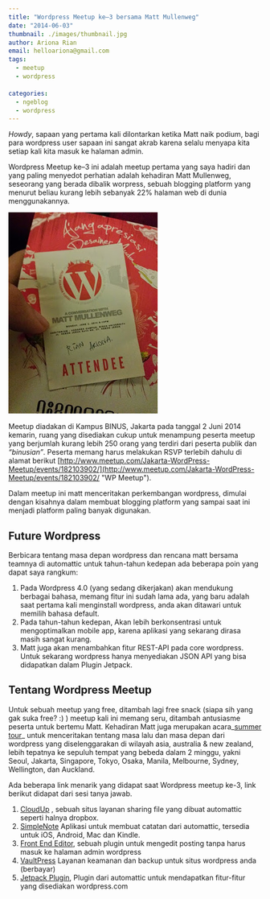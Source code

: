 ```yaml
---
title: "Wordpress Meetup ke–3 bersama Matt Mullenweg"
date: "2014-06-03"
thumbnail: ./images/thumbnail.jpg
author: Ariona Rian
email: helloariona@gmail.com
tags: 
  - meetup
  - wordpress

categories: 
  - ngeblog
  - wordpress
---
```


_Howdy_, sapaan yang pertama kali dilontarkan ketika Matt naik podium, bagi para wordpress user sapaan ini sangat akrab karena selalu menyapa kita setiap kali kita masuk ke halaman admin.

Wordpress Meetup ke–3 ini adalah meetup pertama yang saya hadiri dan yang paling menyedot perhatian adalah kehadiran Matt Mullenweg, seseorang yang berada dibalik worpress, sebuah blogging platform yang menurut beliau kurang lebih sebanyak 22% halaman web di dunia menggunakannya.

[![Wordpress Meetup ke-3](./images/IMG_20140602_185035.jpg)](https://picasaweb.google.com/lh/photo/LTbL8ziTUkQy_Jmy_MMryxU8Zk-mUyRgJWkVqUs0yrw?feat=embedwebsite)

Meetup diadakan di Kampus BINUS, Jakarta pada tanggal 2 Juni 2014 kemarin, ruang yang disediakan cukup untuk menampung peserta meetup yang berjumlah kurang lebih 250 orang yang terdiri dari peserta publik dan _“binusian”_. Peserta memang harus melakukan RSVP terlebih dahulu di alamat berikut [http://www.meetup.com/Jakarta-WordPress-Meetup/events/182103902/](http://www.meetup.com/Jakarta-WordPress-Meetup/events/182103902/ "WP Meetup").

Dalam meetup ini matt menceritakan perkembangan wordpress, dimulai dengan kisahnya dalam membuat blogging platform yang sampai saat ini menjadi platform paling banyak digunakan.

## Future Wordpress

Berbicara tentang masa depan wordpress dan rencana matt bersama teamnya di automattic untuk tahun-tahun kedepan ada beberapa poin yang dapat saya rangkum:

1. Pada Wordpress 4.0 (yang sedang dikerjakan) akan mendukung berbagai bahasa, memang fitur ini sudah lama ada, yang baru adalah saat pertama kali menginstall wordpress, anda akan ditawari untuk memilih bahasa default.
2. Pada tahun-tahun kedepan, Akan lebih berkonsentrasi untuk mengoptimalkan mobile app, karena aplikasi yang sekarang dirasa masih sangat kurang.
3. Matt juga akan menambahkan fitur REST-API pada core wordpress. Untuk sekarang wordpress hanya menyediakan JSON API yang bisa didapatkan dalam Plugin Jetpack.

## Tentang Wordpress Meetup

Untuk sebuah meetup yang free, ditambah lagi free snack (siapa sih yang gak suka free? :) ) meetup kali ini memang seru, ditambah antusiasme peserta untuk bertemu Matt. Kehadiran Matt juga merupakan acara_[summer tour](http://ma.tt/2014/05/summer-tour/ "Matt's Summer Tour")_ untuk menceritakan tentang masa lalu dan masa depan dari wordpress yang diselenggarakan di wilayah asia, australia & new zealand, lebih tepatnya ke sepuluh tempat yang bebeda dalam 2 minggu, yakni Seoul, Jakarta, Singapore, Tokyo, Osaka, Manila, Melbourne, Sydney, Wellington, dan Auckland.

Ada beberapa link menarik yang didapat saat Wordpress meetup ke-3, link berikut didapat dari sesi tanya jawab.

1. [CloudUp](https://cloudup.com/ "CloudUp") , sebuah situs layanan sharing file yang dibuat automattic seperti halnya dropbox.
2. [SimpleNote](http://simplenote.com/ "SimpleNote") Aplikasi untuk membuat catatan dari automattic, tersedia untuk iOS, Android, Mac dan Kindle.
3. [Front End Editor](https://wordpress.org/plugins/front-end-editor/ "Front End Editor"), sebuah plugin untuk mengedit posting tanpa harus masuk ke halaman admin wordpress
4. [VaultPress](https://vaultpress.com/ "VaultPress") Layanan keamanan dan backup untuk situs wordpress anda (berbayar)
5. [Jetpack Plugin](http://wordpress.org/plugins/jetpack/ "Jetpack"), Plugin dari automattic untuk mendapatkan fitur-fitur yang disediakan wordpress.com
